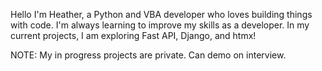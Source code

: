 Hello I'm Heather, a Python and VBA developer who loves building things with code.
I'm always learning to improve my skills as a developer. In my current projects, I am exploring Fast API, Django, and htmx!

NOTE: My in progress projects are private. Can demo on interview.
